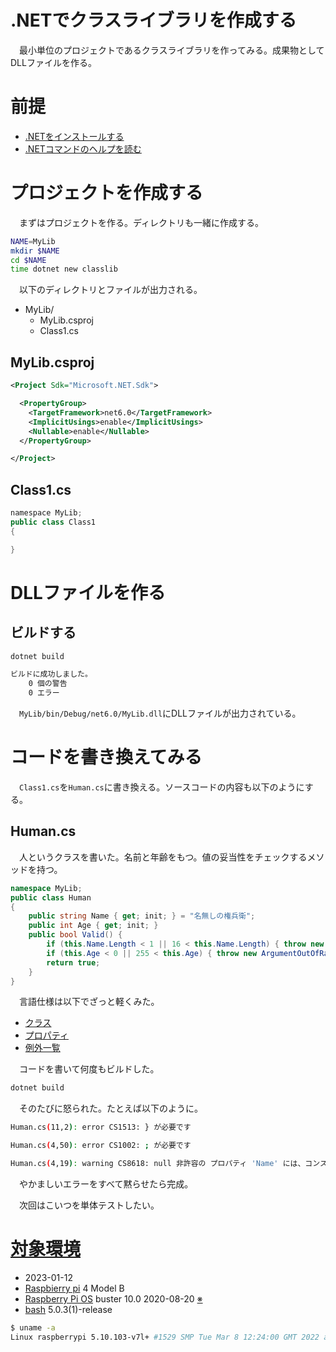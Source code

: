 # .NETでクラスライブラリを作成する

　最小単位のプロジェクトであるクラスライブラリを作ってみる。成果物としてDLLファイルを作る。

<!-- more -->

# 前提

* [.NETをインストールする][]
* [.NETコマンドのヘルプを読む][]

[.NETをインストールする]:/tmp/work/CSharp.Study.20230112150811/docs/md/20230112150348_.NETをインストールする.md
[.NETコマンドのヘルプを読む]:/tmp/work/CSharp.Study.20230112150811/docs/md/20230112161954_.NETコマンドのヘルプを読む.md

# プロジェクトを作成する

　まずはプロジェクトを作る。ディレクトリも一緒に作成する。

```sh
NAME=MyLib
mkdir $NAME
cd $NAME
time dotnet new classlib
```

　以下のディレクトリとファイルが出力される。

* MyLib/
	* MyLib.csproj
	* Class1.cs

## MyLib.csproj

```xml
<Project Sdk="Microsoft.NET.Sdk">

  <PropertyGroup>
    <TargetFramework>net6.0</TargetFramework>
    <ImplicitUsings>enable</ImplicitUsings>
    <Nullable>enable</Nullable>
  </PropertyGroup>

</Project>
```

## Class1.cs

```cs
﻿namespace MyLib;
public class Class1
{

}
```

# DLLファイルを作る

## ビルドする

```sh
dotnet build
```
```sh
ビルドに成功しました。
    0 個の警告
    0 エラー
```

　`MyLib/bin/Debug/net6.0/MyLib.dll`にDLLファイルが出力されている。

# コードを書き換えてみる

　`Class1.cs`を`Human.cs`に書き換える。ソースコードの内容も以下のようにする。

## Human.cs

　人というクラスを書いた。名前と年齢をもつ。値の妥当性をチェックするメソッドを持つ。

```cs
namespace MyLib;
public class Human
{
    public string Name { get; init; } = "名無しの権兵衛";
    public int Age { get; init; }
    public bool Valid() {
        if (this.Name.Length < 1 || 16 < this.Name.Length) { throw new ArgumentOutOfRangeException("名前は1〜16字以内であれ。"); }
        if (this.Age < 0 || 255 < this.Age) { throw new ArgumentOutOfRangeException("年齢は0〜255以内であれ。"); }
        return true;
    }
}
```

　言語仕様は以下でざっと軽くみた。

* [クラス][]
* [プロパティ][]
* [例外一覧][]

[クラス]:https://ufcpp.net/study/csharp/oo_class.html
[プロパティ]:https://ufcpp.net/study/csharp/oo_property.html
[例外一覧]:https://www.midnightunity.net/csharp-exception-summary/#ArgumentOutOfRangeException

　コードを書いて何度もビルドした。

```sh
dotnet build
```

　そのたびに怒られた。たとえば以下のように。

```sh
Human.cs(11,2): error CS1513: } が必要です
```
```sh
Human.cs(4,50): error CS1002: ; が必要です
```
```sh
Human.cs(4,19): warning CS8618: null 非許容の プロパティ 'Name' には、コンストラクターの終了時に null 以外の値が入っていなければなりません。プロパティ を Null 許容として宣言することをご検討ください。
```

　やかましいエラーをすべて黙らせたら完成。

　次回はこいつを単体テストしたい。

# [対象環境](#target-environment)

* <time datetime="2023-01-12T18:46:57+0900" title="実施日">2023-01-12</time>
* [Raspbierry pi](https://ja.wikipedia.org/wiki/Raspberry_Pi) 4 Model B
* [Raspberry Pi OS](https://ja.wikipedia.org/wiki/Raspbian) buster 10.0 2020-08-20 [※](http://ytyaru.hatenablog.com/entry/2020/10/06/111111)
* [bash](https://ja.wikipedia.org/wiki/Bash) 5.0.3(1)-release

```sh
$ uname -a
Linux raspberrypi 5.10.103-v7l+ #1529 SMP Tue Mar 8 12:24:00 GMT 2022 armv7l GNU/Linux
```
